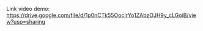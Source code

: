 Link video demo: https://drive.google.com/file/d/1p0nCTk55OocjrYo1ZAbzOJH9y_cLGoiB/view?usp=sharing
